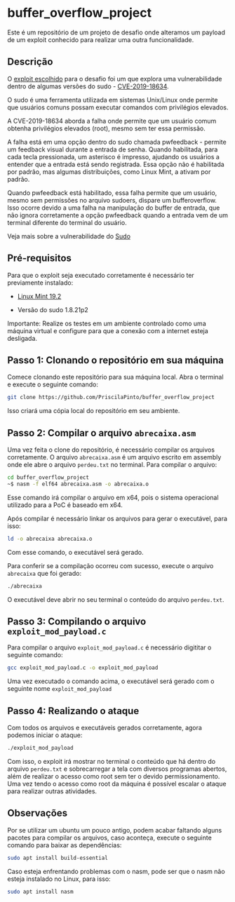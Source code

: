 # buffer_overflow_project
Este é um repositório de um projeto de desafio onde alteramos um payload de um exploit conhecido para realizar uma outra funcionalidade.

## Descrição

O [exploit escolhido](https://github.com/saleemrashid/sudo-cve-2019-18634) para o desafio foi um que explora uma vulnerabilidade dentro de algumas versões do sudo - [CVE-2019-18634](https://nvd.nist.gov/vuln/detail/CVE-2019-18634).

O sudo é uma ferramenta utilizada em sistemas Unix/Linux onde permite que usuários comuns possam executar comandos com privilégios elevados.

A CVE-2019-18634 aborda a falha onde permite que um usuário comum obtenha privilégios elevados (root), mesmo sem ter essa permissão.

A falha está em uma opção dentro do sudo chamada pwfeedback - permite um feedback visual durante a entrada de senha. Quando habilitada, para cada tecla pressionada, um asterisco é impresso, ajudando os usuários a entender que a entrada está sendo registrada. Essa opção não é habilitada por padrão, mas algumas distribuições, como Linux Mint, a ativam por padrão.

Quando pwfeedback está habilitado, essa falha permite que um usuário, mesmo sem permissões no arquivo sudoers, dispare um bufferoverflow. Isso ocorre devido a uma falha na manipulação do buffer de entrada, que não ignora corretamente a opção pwfeedback quando a entrada vem de um terminal diferente do terminal do usuário.

Veja mais sobre a vulnerabilidade do [Sudo](https://www.sudo.ws/security/advisories/pwfeedback/)

## Pré-requisitos

Para que o exploit seja executado corretamente é necessário ter previamente instalado:

- [Linux Mint 19.2](https://linuxmint.com/torrents/?ref=news.itsfoss.com)

- Versão do sudo 1.8.21p2

Importante: Realize os testes em um ambiente controlado como uma máquina virtual e configure para que a conexão com a internet esteja desligada.


## Passo 1: Clonando o repositório em sua máquina 

Comece clonando este repositório para sua máquina local. Abra o terminal e execute o seguinte comando:

```bash
git clone https://github.com/PriscilaPinto/buffer_overflow_project
```

Isso criará uma cópia local do repositório em seu ambiente.

## Passo 2: Compilar o arquivo `abrecaixa.asm`

Uma vez feita o clone do repositório, é necessário compilar os arquivos corretamente. O arquivo `abrecaixa.asm` é um arquivo escrito em assembly onde ele abre o arquivo `perdeu.txt` no terminal. Para compilar o arquivo:

```bash
cd buffer_overflow_project
~$ nasm -f elf64 abrecaixa.asm -o abrecaixa.o
```

Esse comando irá compilar o arquivo em x64, pois o sistema operacional utilizado para a PoC é baseado em x64.

Após compilar é necessário linkar os arquivos para gerar o executável, para isso:

```bash
ld -o abrecaixa abrecaixa.o
```

Com esse comando, o executável será gerado.

Para conferir se a compilação ocorreu com sucesso, execute o arquivo `abrecaixa` que foi gerado:

```bash
./abrecaixa
```
O executável deve abrir no seu terminal o conteúdo do arquivo `perdeu.txt`.

## Passo 3: Compilando o arquivo `exploit_mod_payload.c`

Para compilar o arquivo `exploit_mod_payload.c` é necessário digititar o seguinte comando:

```bash
gcc exploit_mod_payload.c -o exploit_mod_payload
```

Uma vez executado o comando acima, o executável será gerado com o seguinte nome `exploit_mod_payload`

## Passo 4: Realizando o ataque

Com todos os arquivos e executáveis gerados corretamente, agora podemos iniciar o ataque:

```bash
./exploit_mod_payload
```

Com isso, o exploit irá mostrar no terminal o conteúdo que há dentro do arquivo `perdeu.txt` e sobrecarregar a tela com diversos programas abertos, além de realizar o acesso como root sem ter o devido permissionamento.
Uma vez tendo o acesso como root da máquina é possível escalar o ataque para realizar outras atividades.

## Observações

Por se utilizar um ubuntu um pouco antigo, podem acabar faltando alguns pacotes para compilar os arquivos, caso aconteça, execute o seguinte comando para baixar as dependências:

```bash
sudo apt install build-essential
```

Caso esteja enfrentando problemas com o nasm, pode ser que o nasm não esteja instalado no Linux, para isso:

```bash
sudo apt install nasm
```


